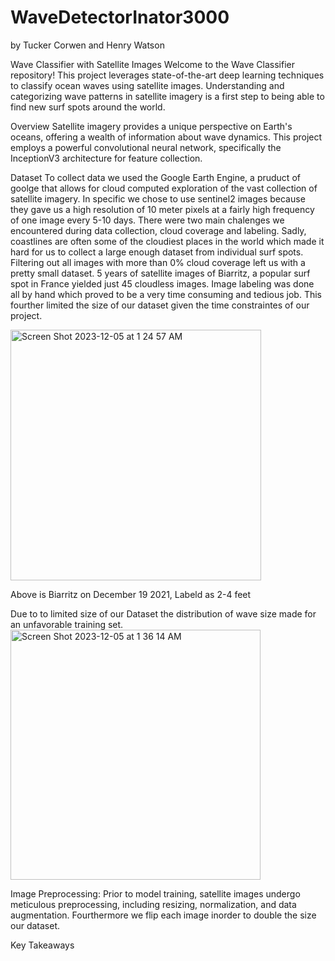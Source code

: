 # WaveDetectorInator3000
by Tucker Corwen and Henry Watson


Wave Classifier with Satellite Images
Welcome to the Wave Classifier repository! This project leverages state-of-the-art deep learning techniques to classify ocean waves using satellite images. Understanding and categorizing wave patterns in satellite imagery is a first step to being able to find new surf spots around the world.  

Overview
Satellite imagery provides a unique perspective on Earth's oceans, offering a wealth of information about wave dynamics. This project employs a powerful convolutional neural network, specifically the InceptionV3 architecture for feature collection.

Dataset
To collect data we used the Google Earth Engine, a pruduct of goolge that allows for cloud computed exploration of the vast collection of satellite imagery. In specific we chose to use sentinel2 images because they gave us a high resolution of 10 meter pixels at a fairly high frequency of one image every 5-10 days. There were two main chalenges we encountered during data collection, cloud coverage and labeling.
Sadly, coastlines are often some of the cloudiest places in the world which made it hard for us to collect a large enough dataset from individual surf spots. Filtering out all images with more than 0% cloud coverage left us with a pretty small dataset. 5 years of satellite images of Biarritz, a popular surf spot in France yielded just 45 cloudless images. Image labeling was done all by hand which proved to be a very time consuming and tedious job. This fourther limited the size of our dataset given the time constraintes of our project.

<img width="401" alt="Screen Shot 2023-12-05 at 1 24 57 AM" src="https://github.com/HenryWatson11/WaveDetectorInator3000/assets/152929762/d545251a-c636-437a-bfc3-4287b2074c11">

Above is Biarritz on December 19 2021, Labeld as 2-4 feet

Due to to limited size of our Dataset the distribution of wave size made for an unfavorable training set. 
<img width="400" alt="Screen Shot 2023-12-05 at 1 36 14 AM" src="https://github.com/HenryWatson11/WaveDetectorInator3000/assets/152929762/e32f5ed9-be2d-4b01-a615-b2bec9cde2c2">

Image Preprocessing: Prior to model training, satellite images undergo meticulous preprocessing, including resizing, normalization, and data augmentation. Fourthermore we flip each image inorder to double the size our dataset.

Key Takeaways



